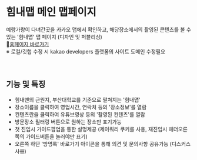 # 힘내맵 메인 맵페이지
예랑가랑이 다녀간곳을 카카오 맵에서 확인하고, 해당장소에서의 촬영된 콘텐츠를 볼 수 있는 '힘내맵' 맵 페이지 (디자인 및 퍼블리싱)<br>
📌[홈페이지 바로가기](https://fold6.github.io/Himnaemap/index.html)<br>
※ 로컬/깃헙 수정 시 kakao developers 플랫폼의 사이트 도메인 수정필요<br>
<br>
<br>

## 기능 및 특징
- 힘내맨의 근원지, 부산대학교를 기준으로 펼쳐지는 '힘내맵'
- 장소이름을 클릭하여 영업시간, 연락처 등의 '장소정보'를 열람
- 컨텐츠란을 클릭하여 유튜브영상 등의 '촬영된 컨텐츠'를 열람
- 방문장소 필터링 버튼으로 원하는 장소만 표기가능
- 첫 진입시 가이드팝업을 통한 설명제공 (제이쿼리 쿠키를 사용, 재진입시 헤더오른쪽의 가이드버튼을 눌러야만 표기)
- 오른쪽 하단 '방명록' 바로가기 아이콘을 통해 의견 및 문의사항 공유가능 (디스커스 사용)

